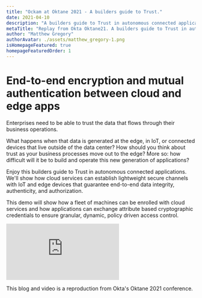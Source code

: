 ```yaml
---
title: "Ockam at Oktane 2021 - A builders guide to Trust."
date: 2021-04-10
description: "A builders guide to Trust in autonomous connected applications."
metaTitle: "Replay from Okta Oktane21. A builders guide to Trust in autonomous connected applications. We'll show how cloud services can establish lightweight secure channels with IoT and edge devices that guarantee end-to-end data integrity, authenticity, and authorization."
author: "Matthew Gregory"
authorAvatar: ./assets/matthew_gregory-1.png
isHomepageFeatured: true
homepageFeaturedOrder: 1
---
```


# End-to-end encryption and mutual authentication between cloud and edge apps

Enterprises need to be able to trust the data that flows through their business operations.

What happens when that data is generated at the edge, in IoT, or connected devices that live outside of the data center? How should you think about trust as your business processes move out to the edge? More so: how difficult will it be to build and operate this new generation of applications?

Enjoy this builders guide to Trust in autonomous connected applications. We'll show how cloud services can establish lightweight secure channels with IoT and edge devices that guarantee end-to-end data integrity, authenticity, and authorization.

This demo will show how a fleet of machines can be enrolled with cloud services and how applications can exchange attribute based cryptographic credentials to ensure granular, dynamic, policy driven access control.



<div id="presentation">
    <div class="rwd-container">
        <iframe class="rwd-iframe" src="https://www.youtube.com/embed/9VIjGd_uA68" frameborder="0" allow="accelerometer; autoplay; clipboard-write; encrypted-media; gyroscope; picture-in-picture" allowfullscreen></iframe>
    </div>
</div>

This blog and video is a reproduction from Okta's Oktane 2021 conference.
